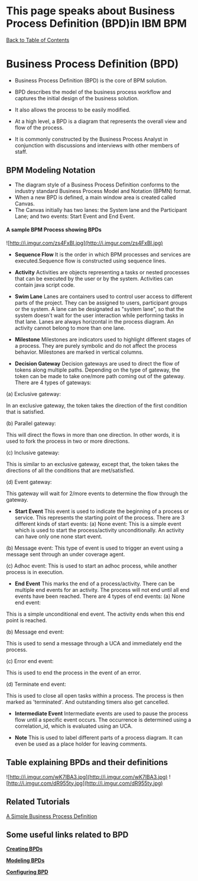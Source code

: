 # This page speaks about Business Process Definition (BPD)in IBM BPM

[Back to Table of Contents](TableOfContents.md)

# Business Process Definition (BPD) #
  * Business Process Definition (BPD) is the core of  BPM solution.
  * BPD describes the model of the business process workflow and captures the initial design of the business solution.
  * It also allows the process to be easily modified.

  * At a high level, a BPD is a diagram that represents the overall view and flow of the process.
  * It is commonly constructed by the Business Process Analyst in conjunction with discussions and interviews with other members of staff.

## BPM Modeling Notation ##
  * The diagram style of a Business Process Definition conforms to the industry standard Business Process Model and Notation (BPMN) format.
  * When a new BPD is defined, a main window area is created called Canvas.
  * The Canvas initially has two lanes: the System lane and the Participant Lane; and two events: Start Event and End Event.

#### A sample BPM Process showing BPDs ####

![http://i.imgur.com/zs4FxBI.jpg](http://i.imgur.com/zs4FxBI.jpg)


  * **Sequence Flow**
It is the order in which BPM processes and services are executed.Sequence flow is constructed using sequence lines.


  * **Activity**
Activities are objects representing a tasks or nested processes that can be executed by the user or by the system. Activities can contain java script code.


  * **Swim Lane**
Lanes are containers used to control user access to different parts of the project. They can be assigned to users, participant groups or the system.
A lane can be designated as "system lane", so that the system doesn't wait for the user interaction while performing tasks in that lane.
Lanes are always horizontal in the process diagram.
An activity cannot belong to more than one lane.


  * **Milestone**
Milestones are indicators used to highlight different stages of a process. They are purely symbolic and do not affect the process behavior.
Milestones are marked in vertical columns.


  * **Decision Gateway**
Decision gateways are used to direct the flow of tokens along multiple paths. Depending on the type of gateway, the token can be made to take one/more path coming out of the gateway.
There are 4 types of gateways:

(a) Exclusive gateway:

In an exclusive gateway, the token takes the direction of the first condition that is satisfied.


(b) Parallel gateway:

This will direct the flows in more than one direction. In other words, it is used to fork the process in two or more directions.


(c) Inclusive gateway:

This is similar to an exclusive gateway, except that, the token takes the directions of all the conditions that are met/satisfied.


(d) Event gateway:

This gateway will wait for 2/more events to determine the flow through the gateway.


  * **Start Event**
This event is used to indicate the beginning of a process or service. This represents the starting point of the process.
There are 3 different kinds of start events:
(a) None event:
This is a simple event which is used to start the process/activity unconditionally. An activity can have only one none start event.

(b) Message event:
This type of event is used to trigger an event using a message sent through an under coverage agent.

(c) Adhoc event:
This is used to start an adhoc process, while another process is in execution.


  * **End Event**
This marks the end of a process/activity. There can be multiple end events for an activity.
The process will not end until all end events have been reached.
There are 4 types of end events:
(a) None end event:

This is a simple unconditional end event. The activity ends when this end point is reached.

(b) Message end event:

This is used to send a message through a UCA and immediately end the process.

(c) Error end event:

This is used to end the process in the event of an error.

(d) Terminate end event:

This is used to close all open tasks within a process. The process is then marked as 'terminated'.
And outstanding timers also get cancelled.


  * **Intermediate Event**
Intermediate events are used to pause the process flow until a specific event occurs. The occurrence is determined using a correlation\_id, which is evaluated using an UCA.


  * **Note**
This is used to label different parts of a process diagram. It can even be used as a place holder for leaving comments.


## Table explaining BPDs and their definitions ##

![http://i.imgur.com/wK7lBA3.jpg](http://i.imgur.com/wK7lBA3.jpg)
![http://i.imgur.com/dR955ty.jpg](http://i.imgur.com/dR955ty.jpg)


## Related Tutorials ##
[A Simple Business Process Definition](SimpleBPD.md)


## Some useful links related to BPD ##

**[Creating BPDs](http://pic.dhe.ibm.com/infocenter/dmndhelp/v8r5m0/index.jsp?topic=%2Fcom.ibm.wbpm.wle.editor.doc%2Fmodeling%2Ftopic%2Fcreating_bpd.html)**

**[Modeling BPDs](http://pic.dhe.ibm.com/infocenter/dmndhelp/v7r5m1/index.jsp?topic=%2Fcom.ibm.wbpm.main.doc%2Ftopics%2Fcbpm_bpd.html)**

**[Configuring BPD](http://pic.dhe.ibm.com/infocenter/dmndhelp/v7r5m1/index.jsp?topic=%2Fcom.ibm.wbpm.main.doc%2Ftopics%2Fcbpm_bpd.html)**